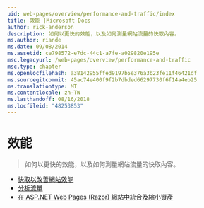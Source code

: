 ```yaml
---
uid: web-pages/overview/performance-and-traffic/index
title: 效能 |Microsoft Docs
author: rick-anderson
description: 如何以更快的效能，以及如何測量網站流量的快取內容。
ms.author: riande
ms.date: 09/08/2014
ms.assetid: ce798572-e7dc-44c1-a7fe-a029820e195e
msc.legacyurl: /web-pages/overview/performance-and-traffic
msc.type: chapter
ms.openlocfilehash: a38142955ffed9197b5e376a3b23fe11f46421df
ms.sourcegitcommit: 45ac74e400f9f2b7dbded66297730f6f14a4eb25
ms.translationtype: MT
ms.contentlocale: zh-TW
ms.lasthandoff: 08/16/2018
ms.locfileid: "48253853"
---
```

<a name="performance"></a>效能
====================
> 如何以更快的效能，以及如何測量網站流量的快取內容。


- [快取以改善網站效能](15-caching-to-improve-the-performance-of-your-website.md)
- [分析流量](14-analyzing-traffic.md)
- [在 ASP.NET Web Pages (Razor) 網站中統合及縮小資產](bundling-and-minifying-assets-in-an-aspnet-web-pages-razor-site.md)
